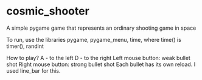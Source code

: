 # cosmic_shooter
A simple pygame game that represents an ordinary shooting game in space

To run, use the libraries pygame, pygame_menu, time, where time() is timer(), randint

How to play?
A - to the left
D - to the right
Left mouse button: weak bullet shot
Right mouse button: strong bullet shot
Each bullet has its own reload. I used line_bar for this.
